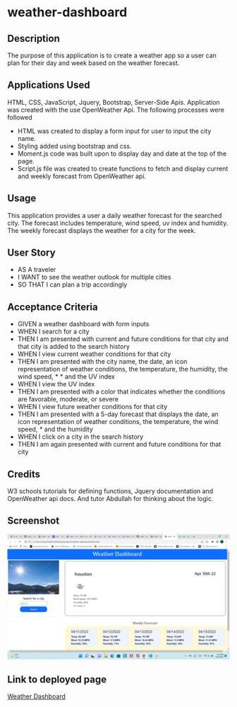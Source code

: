 # weather-dashboard
## Description

The purpose of this application is to create a weather app so a user can plan for their day and week based on the weather forecast.

## Applications Used

HTML, CSS, JavaScript, Jquery, Bootstrap, Server-Side Apis. Application was created with the use OpenWeather Api. The following processes were followed
* HTML was created to display a form input for user to input the city name.
* Styling added using bootstrap and css.
* Moment.js code was built upon to display day and date at the top of the page.
* Script.js file was created to create functions to fetch and display current and weekly forecast from OpenWeather api.

## Usage

This application provides a user a daily weather forecast for the searched city. The forecast includes temperature, wind speed, uv index and humidity. The weekly forecast displays the weather for a city for the week.

## User Story

* AS A traveler
* I WANT to see the weather outlook for multiple cities
* SO THAT I can plan a trip accordingly


## Acceptance Criteria

* GIVEN a weather dashboard with form inputs
* WHEN I search for a city
* THEN I am presented with current and future conditions for that city and that city is added to the search history
* WHEN I view current weather conditions for that city
* THEN I am presented with the city name, the date, an icon representation of weather conditions, the temperature, the humidity, the wind speed, * * and the UV index
* WHEN I view the UV index
* THEN I am presented with a color that indicates whether the conditions are favorable, moderate, or severe
* WHEN I view future weather conditions for that city
* THEN I am presented with a 5-day forecast that displays the date, an icon representation of weather conditions, the temperature, the wind speed, * and the humidity
* WHEN I click on a city in the search history
* THEN I am again presented with current and future conditions for that city

## Credits

W3 schools tutorials for defining functions, Jquery documentation and OpenWeather api docs. And tutor Abdullah for thinking about the logic.

## Screenshot

![alt="Screenshot of Landing Page"](./assets/images/Screenshot.png)

## Link to deployed page

[Weather Dashboard]( https://cpriyam90.github.io/weather-dashboard/)
